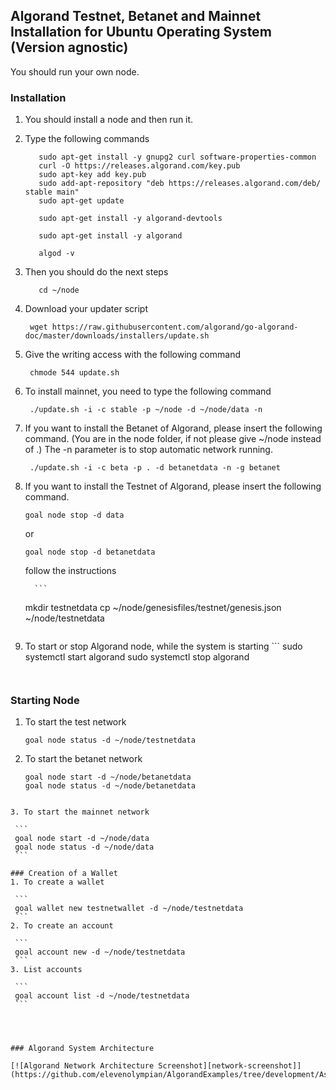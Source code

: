 ## Algorand Testnet, Betanet and Mainnet Installation for Ubuntu Operating System (Version agnostic)

You should run your own node. 

### Installation

1. You should install a node and then run it.

2. Type the following commands
   ```sudo apt-get update
      sudo apt-get install -y gnupg2 curl software-properties-common
      curl -O https://releases.algorand.com/key.pub
      sudo apt-key add key.pub
      sudo add-apt-repository "deb https://releases.algorand.com/deb/ stable main"
      sudo apt-get update

      sudo apt-get install -y algorand-devtools

      sudo apt-get install -y algorand

      algod -v
   ```

3. Then you should do the next steps

   ```mkdir ~/node
      cd ~/node  
   ```
4. Download your updater script

   ```
    wget https://raw.githubusercontent.com/algorand/go-algorand-doc/master/downloads/installers/update.sh
   ```

5. Give the writing access with the following command

   ```
    chmode 544 update.sh
   ```

6. To install mainnet, you need to type the following command

   ```
    ./update.sh -i -c stable -p ~/node -d ~/node/data -n
   ```

7. If you want to install the Betanet of Algorand, please insert the following command. (You are in the node folder, if not please give ~/node instead of .)
    The -n parameter is to stop automatic network running.

   ```
    ./update.sh -i -c beta -p . -d betanetdata -n -g betanet
   ```

8. If you want to install the Testnet of Algorand, please insert the following command.

      ```
     goal node stop -d data
   ```

   or 

      ```
    goal node stop -d betanetdata
   ```

   follow the instructions

         ```
    mkdir testnetdata
    cp ~/node/genesisfiles/testnet/genesis.json ~/node/testnetdata
   ```

9. To start or stop Algorand node, while the system is starting
         ```
    sudo systemctl start algorand
    sudo systemctl stop algorand
   ```


### Starting Node

1. To start the test network

    ```goal node start -d ~/node/testnetdata
    goal node status -d ~/node/testnetdata
   ```

2.  To start the betanet network

    ```
    goal node start -d ~/node/betanetdata
    goal node status -d ~/node/betanetdata
   ```

 3. To start the mainnet network

    ```
    goal node start -d ~/node/data
    goal node status -d ~/node/data
    ```

### Creation of a Wallet
1. To create a wallet 

    ```
    goal wallet new testnetwallet -d ~/node/testnetdata
    ```
2. To create an account

    ```
    goal account new -d ~/node/testnetdata
    ```
3. List accounts    
    
    ```
    goal account list -d ~/node/testnetdata
    ```




### Algorand System Architecture

[![Algorand Network Architecture Screenshot][network-screenshot]](https://github.com/elevenolympian/AlgorandExamples/tree/development/AssetTransfer/img/Algorand_Networks.png)